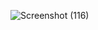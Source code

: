 ![Screenshot (116)](https://github.com/user-attachments/assets/0077314e-ed7d-4c7a-9040-455bca39076f)

